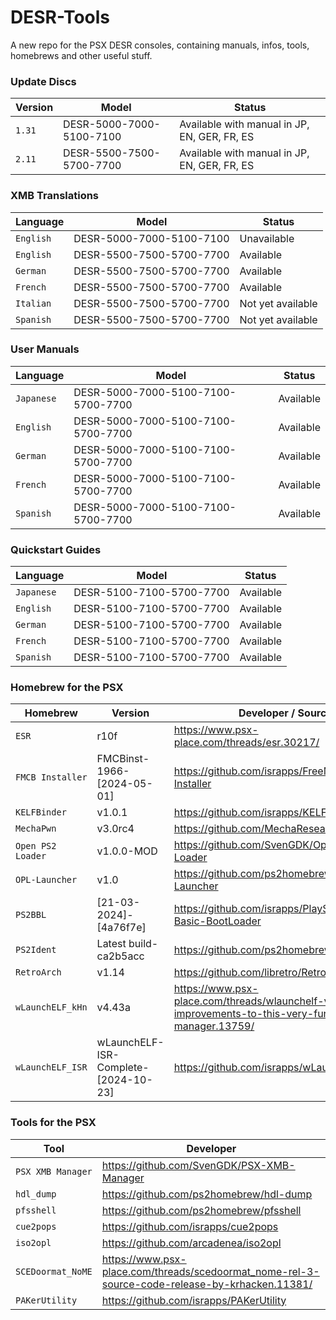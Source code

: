 # DESR-Tools
A new repo for the PSX DESR consoles, containing manuals, infos, tools, homebrews and other useful stuff.

### Update Discs
| Version | Model | Status |
| --- | --- | --- |
| `1.31` | DESR-5000-7000-5100-7100 | Available with manual in JP, EN, GER, FR, ES |
| `2.11` | DESR-5500-7500-5700-7700 | Available with manual in JP, EN, GER, FR, ES |

### XMB Translations
| Language | Model | Status |
| --- | --- | --- |
| `English` | DESR-5000-7000-5100-7100 | Unavailable |
| `English` | DESR-5500-7500-5700-7700 | Available |
| `German` | DESR-5500-7500-5700-7700 | Available |
| `French` | DESR-5500-7500-5700-7700 | Available |
| `Italian` | DESR-5500-7500-5700-7700 | Not yet available |
| `Spanish` | DESR-5500-7500-5700-7700 | Not yet available |

### User Manuals
| Language | Model | Status |
| --- | --- | --- |
| `Japanese` | DESR-5000-7000-5100-7100-5700-7700 | Available |
| `English` | DESR-5000-7000-5100-7100-5700-7700 | Available |
| `German` | DESR-5000-7000-5100-7100-5700-7700 | Available |
| `French` | DESR-5000-7000-5100-7100-5700-7700 | Available |
| `Spanish` | DESR-5000-7000-5100-7100-5700-7700 | Available |

### Quickstart Guides
| Language | Model | Status |
| --- | --- | --- |
| `Japanese` | DESR-5100-7100-5700-7700 | Available |
| `English` | DESR-5100-7100-5700-7700 | Available |
| `German` | DESR-5100-7100-5700-7700 | Available |
| `French` | DESR-5100-7100-5700-7700 | Available |
| `Spanish` | DESR-5100-7100-5700-7700 | Available |

### Homebrew for the PSX
| Homebrew | Version | Developer / Source |
| --- | --- | --- |
| `ESR` | r10f | https://www.psx-place.com/threads/esr.30217/ |
| `FMCB Installer` | FMCBinst-1966-[2024-05-01] | https://github.com/israpps/FreeMcBoot-Installer |
| `KELFBinder` | v1.0.1 | https://github.com/israpps/KELFBinder |
| `MechaPwn` | v3.0rc4 | https://github.com/MechaResearch/MechaPwn
| `Open PS2 Loader` | v1.0.0-MOD | https://github.com/SvenGDK/Open-PS2-Loader |
| `OPL-Launcher` | v1.0 | https://github.com/ps2homebrew/OPL-Launcher |
| `PS2BBL` | [21-03-2024]-[4a76f7e] | https://github.com/israpps/PlayStation2-Basic-BootLoader |
| `PS2Ident` | Latest build-ca2b5acc | https://github.com/ps2homebrew/PS2Ident
| `RetroArch` | v1.14 | https://github.com/libretro/RetroArch |
| `wLaunchELF_kHn` | v4.43a | https://www.psx-place.com/threads/wlaunchelf-v4-43a-new-improvements-to-this-very-functional-file-manager.13759/
| `wLaunchELF_ISR` | wLaunchELF-ISR-Complete-[2024-10-23] | https://github.com/israpps/wLaunchELF_ISR

### Tools for the PSX
| Tool | Developer |
| --- | --- |
| `PSX XMB Manager` | https://github.com/SvenGDK/PSX-XMB-Manager |
| `hdl_dump` | https://github.com/ps2homebrew/hdl-dump |
| `pfsshell` | https://github.com/ps2homebrew/pfsshell |
| `cue2pops` | https://github.com/israpps/cue2pops |
| `iso2opl` | https://github.com/arcadenea/iso2opl |
| `SCEDoormat_NoME` | https://www.psx-place.com/threads/scedoormat_nome-rel-3-source-code-release-by-krhacken.11381/ |
| `PAKerUtility` | https://github.com/israpps/PAKerUtility |
